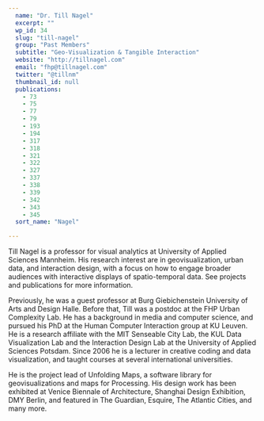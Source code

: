 ```yaml
---
  name: "Dr. Till Nagel"
  excerpt: ""
  wp_id: 34
  slug: "till-nagel"
  group: "Past Members"
  subtitle: "Geo-Visualization & Tangible Interaction"
  website: "http://tillnagel.com"
  email: "fhp@tillnagel.com"
  twitter: "@tillnm"
  thumbnail_id: null
  publications: 
    - 73
    - 75
    - 77
    - 79
    - 193
    - 194
    - 317
    - 318
    - 321
    - 322
    - 327
    - 337
    - 338
    - 339
    - 342
    - 343
    - 345
  sort_name: "Nagel"

---
```

Till Nagel is a professor for visual analytics at University of Applied Sciences Mannheim. His research interest are in geovisualization, urban data, and interaction design, with a focus on how to engage broader audiences with interactive displays of spatio-temporal data. See projects and publications for more information.

Previously, he was a guest professor at Burg Giebichenstein University of Arts and Design Halle. Before that, Till was a postdoc at the FHP Urban Complexity Lab. He has a background in media and computer science, and pursued his PhD at the Human Computer Interaction group at KU Leuven. He is a research affiliate with the MIT Senseable City Lab, the KUL Data Visualization Lab and the Interaction Design Lab at the University of Applied Sciences Potsdam. Since 2006 he is a lecturer in creative coding and data visualization, and taught courses at several international universities.

He is the project lead of Unfolding Maps, a software library for geovisualizations and maps for Processing. His design work has been exhibited at Venice Biennale of Architecture, Shanghai Design Exhibition, DMY Berlin, and featured in The Guardian, Esquire, The Atlantic Cities, and many more.